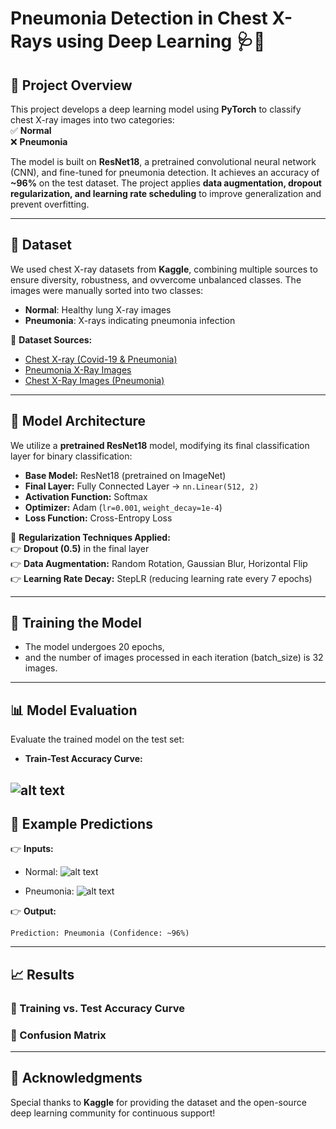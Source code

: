 # Pneumonia Detection in Chest X-Rays using Deep Learning 🩺📸

## 🚀 Project Overview

This project develops a deep learning model using **PyTorch** to classify chest X-ray images into two categories:\
✅ **Normal**\
❌ **Pneumonia**

The model is built on **ResNet18**, a pretrained convolutional neural network (CNN), and fine-tuned for pneumonia detection. It achieves an accuracy of **\~96%** on the test dataset. The project applies **data augmentation, dropout regularization, and learning rate scheduling** to improve generalization and prevent overfitting.

---

## 📂 Dataset

We used chest X-ray datasets from **Kaggle**, combining multiple sources to ensure diversity, robustness, and ovvercome unbalanced classes. The images were manually sorted into two classes:

- **Normal**: Healthy lung X-ray images
- **Pneumonia**: X-rays indicating pneumonia infection

📌 **Dataset Sources:**

- [Chest X-ray (Covid-19 & Pneumonia)](https://www.kaggle.com/datasets/prashant268/chest-xray-covid19-pneumonia)
- [Pneumonia X-Ray Images](https://www.kaggle.com/datasets/pcbreviglieri/pneumonia-xray-images)
- [Chest X-Ray Images (Pneumonia)](https://www.kaggle.com/datasets/paultimothymooney/chest-xray-pneumonia)

---

## 🏰 Model Architecture

We utilize a **pretrained ResNet18** model, modifying its final classification layer for binary classification:

- **Base Model:** ResNet18 (pretrained on ImageNet)
- **Final Layer:** Fully Connected Layer → `nn.Linear(512, 2)`
- **Activation Function:** Softmax
- **Optimizer:** Adam (`lr=0.001`, `weight_decay=1e-4`)
- **Loss Function:** Cross-Entropy Loss

🔹 **Regularization Techniques Applied:**\
👉 **Dropout (0.5)** in the final layer\
👉 **Data Augmentation:** Random Rotation, Gaussian Blur, Horizontal Flip\
👉 **Learning Rate Decay:** StepLR (reducing learning rate every 7 epochs)


---

## 🏅 Training the Model

- The model undergoes 20 epochs,
- and the number of images processed in each iteration (batch_size) is 32 images.

---

## 📊 Model Evaluation

Evaluate the trained model on the test set:

- **Train-Test Accuracy Curve:**

![alt text](https://www.kaggleusercontent.com/kf/213373195/eyJhbGciOiJkaXIiLCJlbmMiOiJBMTI4Q0JDLUhTMjU2In0..MrXkw3OY7MlNHXCV-vco2A.tJPsCI6rV9gUPsyJQZCsWOxZoydZWe_5EwvifqeofdO_S2KmOGsAAcWiii-7Ma6a5OrlEXVr3Gue0Ik3l3jsocVyRTycXXCrcrSNXnHRwnwAHuNgThrL8HfClXfDryacBYLbY2xh4943RwLgJVzJ543p6jcCaLkDBUI768DSnkJeyWLkxMZh0jw4mQ5OADbJaMaQqoYd38QAit0uZB2gXmnBOlC1GS9KQWCFnv68Fcbix3xOYgwih0shaU3wNbXMpNl31X9RO6M2to51PShdK-M4kPusc-gB9JBWq3rrC5Q1ohTsZ74vGhVrnuZyYREeyTuPkyqaoCvM_jV4iIRfASLkTGfSa7kbbboTJbd9OkOtL2pehTZcIA6r8sPlmSl5EhNatbLK6abXuSwQZh1ZEjCui4Z6qtAxHmeNzdEVSqaW4H-c3vCpUN26lsT4Dk08fCGFVS560MI3-B0nZHJmYFfRcbv7f1Rh08c5wXkAw9leUiwAGo9qtHkFthvyTAZfHBkYUQuJ3o7SEqFHuzTg4J06b3lxT-883-Gw_JG-VqCnLwErULqCrNoaWy8CmQdt2O61XSCsyerJ0KQW63OPktocQuP1w7VzZFeMHlFJJicFvpc_IQlmD4wF3Diu8ALyaCOh64qDSkX2IDqUHz6azG-s2_LVrfSQnnBs2jDwUD8.gOi9Rak8O9eZECN4ltfpFA/__results___files/__results___6_0.png)
---

## 🎨 Example Predictions

👉 **Inputs:**

- Normal:
![alt text](https://imagekit.io/tools/asset-public-link?detail=%7B%22name%22%3A%22NORMAL2-IM-1438-0001.jpeg%22%2C%22type%22%3A%22image%2Fjpeg%22%2C%22signedurl_expire%22%3A%222028-02-15T09%3A33%3A37.092Z%22%2C%22signedUrl%22%3A%22https%3A%2F%2Fmedia-hosting.imagekit.io%2F%2F22d1e13fcb364511%2FNORMAL2-IM-1438-0001.jpeg%3FExpires%3D1834220017%26Key-Pair-Id%3DK2ZIVPTIP2VGHC%26Signature%3DPW02uqXhsY1UspodGAAZJV-~z0rdNQ9WObYe0aBhnLRRObtDCMXJnYXRtH~wCzIhyU5uMV0uYWJHQhUqOjD5ujAwUpvQhh237IF3wG0lwyHAixmvJSic5OQbu8eG-YBDtZFYkjBS77y8KPMZLWCNy8UUCFSW6NaKaDsQjTH-VA96~YIkPZ9uzo2Q~RFnuFQqmIMcYGqbnUEiQtK2uc~irGFf6eeoqixAtbzLX48wxwWlj5WDjXTgbfl041syiG6WsMq4j40wynBIacB0ySgFKVPtBiPm3ko5UNwodob5WzO2Cxprr8SYF8sZrs89O3PIKosxEoftsbhMp8kRRk~Atg__%22%7D)

- Pneumonia:
![alt text](https://imagekit.io/tools/asset-public-link?detail=%7B%22name%22%3A%22person1951_bacteria_4882.jpeg%22%2C%22type%22%3A%22image%2Fjpeg%22%2C%22signedurl_expire%22%3A%222028-02-15T09%3A36%3A21.181Z%22%2C%22signedUrl%22%3A%22https%3A%2F%2Fmedia-hosting.imagekit.io%2F%2F473a0ca656914ee1%2Fperson1951_bacteria_4882.jpeg%3FExpires%3D1834220181%26Key-Pair-Id%3DK2ZIVPTIP2VGHC%26Signature%3Dg7Q9yfWqKBFZwVWrL1dH75KCNn5KrBBTeLBAnwzohu97rCBAMb4cemjSn1ohvEUpfX8j-kdQjeWlROl-iLKNnPsLacVLfzil~nBEjy0YJ5TOqGk27CWiQww4hAb52kVjRwfm0RSd2jFHGAD9LBROvAvsajsG0IxhgS5PZ9aCtqTFpVTbp1SuED-2WJ8a~iASDUb7Lzc056eQHYnXxx7b64xj-g6EwyAVx1W~6d3HcVwqiYa2sfvENoZbzWN9r2PYiL35OG5zfvL6qwMJyTKzG7wGHK8VC3ZM9yUdA9CAklInj8wRhZIqpFHWHnWi1d2zFktsKpK~yX5ql~wh28RXaQ__%22%7D)


👉 **Output:**

```
Prediction: Pneumonia (Confidence: ~96%)
```

---

## 📈 Results

### **📌 Training vs. Test Accuracy Curve**



### **📌 Confusion Matrix**




---

## 🌟 Acknowledgments

Special thanks to **Kaggle** for providing the dataset and the open-source deep learning community for continuous support!

```
```
